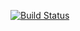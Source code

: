 [![Build Status](https://travis-ci.org/advanced-rest-client/auth-methods.svg?branch=master)](https://travis-ci.org/advanced-rest-client/auth-methods)  

